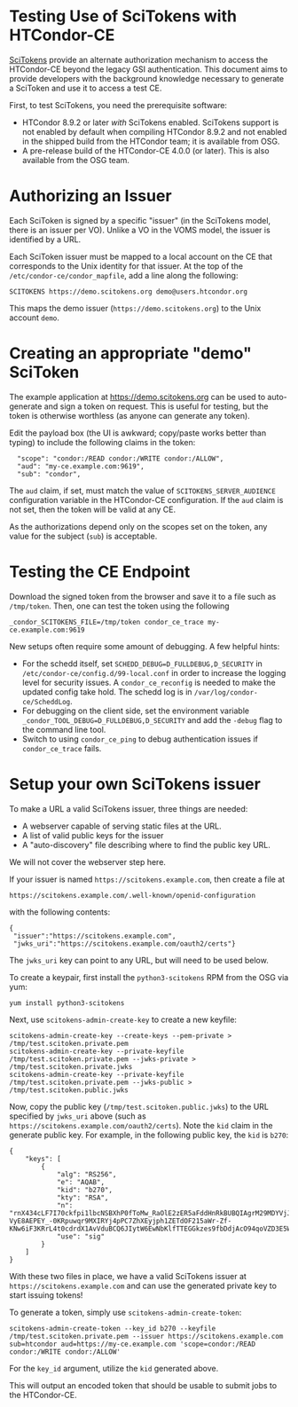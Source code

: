 
Testing Use of SciTokens with HTCondor-CE
=========================================

[SciTokens](https://scitokens.org) provide an alternate authorization mechanism to access
the HTCondor-CE beyond the legacy GSI authentication.  This document aims to provide
developers with the background knowledge necessary to generate a SciToken and use it to
access a test CE.

First, to test SciTokens, you need the prerequisite software:
- HTCondor 8.9.2 or later _with_ SciTokens enabled.  SciTokens support is not enabled
  by default when compiling HTCondor 8.9.2 and not enabled in the shipped build from
  the HTCondor team; it is available from OSG.
- A pre-release build of the HTCondor-CE 4.0.0 (or later).  This is also available from
  the OSG team.

Authorizing an Issuer
=====================

Each SciToken is signed by a specific "issuer" (in the SciTokens model, there is an
issuer per VO).  Unlike a VO in the VOMS model, the issuer is identified by a URL.

Each SciToken issuer must be mapped to a local account on the CE that corresponds
to the Unix identity for that issuer.  At the top of the `/etc/condor-ce/condor_mapfile`,
add a line along the following:

```
SCITOKENS https://demo.scitokens.org demo@users.htcondor.org
```

This maps the demo issuer (`https://demo.scitokens.org`) to the Unix account `demo`.

Creating an appropriate "demo" SciToken
=======================================

The example application at https://demo.scitokens.org can be used to auto-generate and
sign a token on request.  This is useful for testing, but the token is otherwise worthless
(as anyone can generate any token).

Edit the payload box (the UI is awkward; copy/paste works better than typing) to include
the following claims in the token:

```
  "scope": "condor:/READ condor:/WRITE condor:/ALLOW",
  "aud": "my-ce.example.com:9619",
  "sub": "condor",
```

The `aud` claim, if set, must match the value of `SCITOKENS_SERVER_AUDIENCE` configuration
variable in the HTCondor-CE configuration.  If the `aud` claim is not set, then the token
will be valid at any CE.

As the authorizations depend only on the scopes set on the token, any value for the subject (`sub`)
is acceptable.

Testing the CE Endpoint
=======================

Download the signed token from the browser and save it to a file such as `/tmp/token`.
Then, one can test the token using the following

```
_condor_SCITOKENS_FILE=/tmp/token condor_ce_trace my-ce.example.com:9619
```

New setups often require some amount of debugging.  A few helpful hints:

- For the schedd itself, set `SCHEDD_DEBUG=D_FULLDEBUG,D_SECURITY` in `/etc/condor-ce/config.d/99-local.conf`
  in order to increase the logging level for security issues.  A `condor_ce_reconfig` is needed
  to make the updated config take hold.  The schedd log is in `/var/log/condor-ce/ScheddLog`.
- For debugging on the client side, set the environment variable `_condor_TOOL_DEBUG=D_FULLDEBUG,D_SECURITY`
  and add the `-debug` flag to the command line tool.
- Switch to using `condor_ce_ping` to debug authentication issues if `condor_ce_trace` fails.

Setup your own SciTokens issuer
===============================

To make a URL a valid SciTokens issuer, three things are needed:

- A webserver capable of serving static files at the URL.
- A list of valid public keys for the issuer
- A "auto-discovery" file describing where to find the public key URL.

We will not cover the webserver step here.


If your issuer is named `https://scitokens.example.com`, then create a file at

```
https://scitokens.example.com/.well-known/openid-configuration
```

with the following contents:

```
{
 "issuer":"https://scitokens.example.com",
 "jwks_uri":"https://scitokens.example.com/oauth2/certs"}
```

The `jwks_uri` key can point to any URL, but will need to be used below.

To create a keypair, first install the `python3-scitokens` RPM from the OSG via yum:

```
yum install python3-scitokens
```

Next, use `scitokens-admin-create-key` to create a new keyfile:

```
scitokens-admin-create-key --create-keys --pem-private > /tmp/test.scitoken.private.pem
scitokens-admin-create-key --private-keyfile /tmp/test.scitoken.private.pem --jwks-private > /tmp/test.scitoken.private.jwks
scitokens-admin-create-key --private-keyfile /tmp/test.scitoken.private.pem --jwks-public > /tmp/test.scitoken.public.jwks
```

Now, copy the public key (`/tmp/test.scitoken.public.jwks`) to the URL specified by `jwks_uri` above
(such as `https://scitokens.example.com/oauth2/certs`).  Note the `kid` claim in the generate public key.  For example, in
the following public key, the `kid` is `b270`:

```
{
    "keys": [
        {
            "alg": "RS256",
            "e": "AQAB",
            "kid": "b270",
            "kty": "RSA",
            "n": "rnX434cLF7I70ckfpi1lbcNSBXhP0fToMw_RaOlE2zER5aFddHnRkBUBQIAgrM29MDYVjJdXJ_9xLwls0Gm6SSz9IWuobT81HOAeoqepLdcJ5EIaSLDBoRmDsfW0h7g_6m6yJ8aIL5vtJPyiTWjrYiv-VyE8AEPEY_-0KRpuwqr9MXIRYj4pPC7ZhXEyjph1ZETdOF215aWr-Zf-KNw6iF3KRrL4t0cdrdX1AvVduBCQ6JIytW6EwNbKlfTTEGGkzes9fbDdjAcO94qoVZD3E5W3CbZrEN23jXW4cdhAEOJbAufcL3Mi7KF294iwzAXfw0LSQwlpUpV4hB4ZLdQ0gw==",
            "use": "sig"
        }
    ]
}
```

With these two files in place, we have a valid SciTokens issuer at `https://scitokens.example.com` and can
use the generated private key to start issuing tokens!

To generate a token, simply use `scitokens-admin-create-token`:

```
scitokens-admin-create-token --key_id b270 --keyfile /tmp/test.scitoken.private.pem --issuer https://scitokens.example.com sub=htcondor aud=https://my-ce.example.com 'scope=condor:/READ condor:/WRITE condor:/ALLOW'
```

For the `key_id` argument, utilize the `kid` generated above.

This will output an encoded token that should be usable to submit jobs to the HTCondor-CE.

